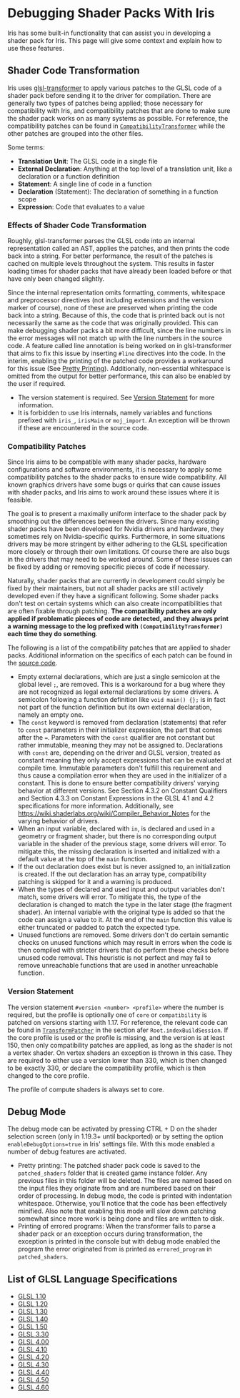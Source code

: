 # Debugging Shader Packs With Iris

Iris has some built-in functionality that can assist you in developing a shader pack for Iris. This page will give some context and explain how to use these features.

## Shader Code Transformation

Iris uses [glsl-transformer](https://github.com/IrisShaders/glsl-transformer) to apply various patches to the GLSL code of a shader pack before sending it to the driver for compilation. There are generally two types of patches being applied; those necessary for compatibility with Iris, and compatibility patches that are done to make sure the shader pack works on as many systems as possible. For reference, the compatibility patches can be found in [`CompatibilityTransformer`](/src/main/java/net/coderbot/iris/pipeline/transform/CompatibilityTransformer.java) while the other patches are grouped into the other files.

Some terms:

- **Translation Unit**: The GLSL code in a single file
- **External Declaration**: Anything at the top level of a translation unit, like a declaration or a function definition
- **Statement**: A single line of code in a function
- **Declaration** (Statement): The declaration of something in a function scope
- **Expression**: Code that evaluates to a value

### Effects of Shader Code Transformation

Roughly, glsl-transformer parses the GLSL code into an internal representation called an AST, applies the patches, and then prints the code back into a string. For better performance, the result of the patches is cached on multiple levels throughout the system. This results in faster loading times for shader packs that have already been loaded before or that have only been changed slightly.

Since the internal representation omits formatting, comments, whitespace and preprocessor directives (not including extensions and the version marker of course), none of these are preserved when printing the code back into a string. Because of this, the code that is printed back out is not necessarily the same as the code that was originally provided. This can make debugging shader packs a bit more difficult, since the line numbers in the error messages will not match up with the line numbers in the source code. A feature called line annotation is being worked on in glsl-transformer that aims to fix this issue by inserting `#line` directives into the code. In the interim, enabling the printing of the patched code provides a workaround for this issue (See [Pretty Printing](#pretty-printing)). Additionally, non-essential whitespace is omitted from the output for better performance, this can also be enabled by the user if required.

- The version statement is required. See [Version Statement](#version-statement) for more information.
- It is forbidden to use Iris internals, namely variables and functions prefixed with `iris_`, `irisMain` or `moj_import`. An exception will be thrown if these are encountered in the source code.

### Compatibility Patches

Since Iris aims to be compatible with many shader packs, hardware configurations and software environments, it is necessary to apply some compatibility patches to the shader packs to ensure wide compatibility. All known graphics drivers have some bugs or quirks that can cause issues with shader packs, and Iris aims to work around these issues where it is feasible.

The goal is to present a maximally uniform interface to the shader pack by smoothing out the differences between the drivers. Since many existing shader packs have been developed for Nvidia drivers and hardware, they sometimes rely on Nvidia-specific quirks. Furthermore, in some situations drivers may be more stringent by either adhering to the GLSL specification more closely or through their own limitations. Of course there are also bugs in the drivers that may need to be worked around. Some of these issues can be fixed by adding or removing specific pieces of code if necessary.

Naturally, shader packs that are currently in development could simply be fixed by their maintainers, but not all shader packs are still actively developed even if they have a significant following. Some shader packs don't test on certain systems which can also create incompatibilities that are often fixable through patching. **The compatibility patches are only applied if problematic pieces of code are detected, and they always print a warning message to the log prefixed with `(CompatibilityTransformer)` each time they do something**.

The following is a list of the compatibility patches that are applied to shader packs. Additional information on the specifics of each patch can be found in the [source code](/src/main/java/net/coderbot/iris/pipeline/transform/transformer/CompatibilityTransformer.java).

- Empty external declarations, which are just a single semicolon at the global level `;`, are removed. This is a workaround for a bug where they are not recognized as legal external declarations by some drivers. A semicolon following a function definition like `void main() {};` is in fact not part of the function definition but its own external declaration, namely an empty one.
- The `const` keyword is removed from declaration (statements) that refer to `const` parameters in their initializer expression, the part that comes after the `=`. Parameters with the `const` qualifier are not constant but rather immutable, meaning they may not be assigned to. Declarations with `const` are, depending on the driver and GLSL version, treated as constant meaning they only accept expressions that can be evaluated at compile time. Immutable parameters don't fulfill this requirement and thus cause a compilation error when they are used in the initializer of a constant. This is done to ensure better compatibility drivers' varying behavior at different versions. See Section 4.3.2 on Constant Qualifiers and Section 4.3.3 on Constant Expressions in the GLSL 4.1 and 4.2 specifications for more information. Additionally, see https://wiki.shaderlabs.org/wiki/Compiler_Behavior_Notes for the varying behavior of drivers.
- When an input variable, declared with `in`, is declared and used in a geometry or fragment shader, but there is no corresponding output variable in the shader of the previous stage, some drivers will error. To mitigate this, the missing declaration is inserted and initialized with a default value at the top of the `main` function. 
- If the out declaration does exist but is never assigned to, an initialization is created. If the out declaration has an array type, compatibility patching is skipped for it and a warning is produced.
- When the types of declared and used input and output variables don't match, some drivers will error. To mitigate this, the type of the declaration is changed to match the type in the later stage (the fragment shader). An internal variable with the original type is added so that the code can assign a value to it. At the end of the `main` function this value is either truncated or padded to patch the expected type.
- Unused functions are removed. Some drivers don't do certain semantic checks on unused functions which may result in errors when the code is then compiled with stricter drivers that do perform these checks before unused code removal. This heuristic is not perfect and may fail to remove unreachable functions that are used in another unreachable function.

### Version Statement

The version statement `#version <number> <profile>` where the number is required, but the profile is optionally one of `core` or `compatibility` is patched on versions starting with 1.17. For reference, the relevant code can be found in [`TransformPatcher`](/src/main/java/net/coderbot/iris/pipeline/transform/TransformPatcher.java) in the section afer `Root.indexBuildSession`. If the core profile is used or the profile is missing, and the version is at least 150, then only compatibility patches are applied, as long as the shader is not a vertex shader. On vertex shaders an exception is thrown in this case. They are required to either use a version lower than 330, which is then changed to be exactly 330, or declare the compatibility profile, which is then changed to the core profile.

The profile of compute shaders is always set to core.

## Debug Mode

The debug mode can be activated by pressing CTRL + D on the shader selection screen (only in 1.19.3+ until backported) or by setting the option `enableDebugOptions=true` in Iris' settings file. With this mode enabled a number of debug features are activated.

- Pretty printing: The patched shader pack code is saved to the `patched_shaders` folder that is created game instance folder. Any previous files in this folder will be deleted. The files are named based on the input files they originate from and are numbered based on their order of processing. In debug mode, the code is printed with indentation whitespace. Otherwise, you'll notice that the code has been effectively minified. Also note that enabling this mode will slow down patching somewhat since more work is being done and files are written to disk.
- Printing of errored programs: When the transformer fails to parse a shader pack or an exception occurs during transformation, the exception is printed in the console but with debug mode enabled the program the error originated from is printed as `errored_program` in `patched_shaders`.

## List of GLSL Language Specifications

- [GLSL 1.10](https://www.khronos.org/registry/OpenGL/specs/gl/GLSLangSpec.1.10.pdf)
- [GLSL 1.20](https://www.khronos.org/registry/OpenGL/specs/gl/GLSLangSpec.1.20.pdf)
- [GLSL 1.30](https://www.khronos.org/registry/OpenGL/specs/gl/GLSLangSpec.1.30.pdf)
- [GLSL 1.40](https://www.khronos.org/registry/OpenGL/specs/gl/GLSLangSpec.1.40.pdf)
- [GLSL 1.50](https://www.khronos.org/registry/OpenGL/specs/gl/GLSLangSpec.1.50.pdf)
- [GLSL 3.30](https://www.khronos.org/registry/OpenGL/specs/gl/GLSLangSpec.3.30.pdf)
- [GLSL 4.00](https://www.khronos.org/registry/OpenGL/specs/gl/GLSLangSpec.4.00.pdf)
- [GLSL 4.10](https://www.khronos.org/registry/OpenGL/specs/gl/GLSLangSpec.4.10.pdf)
- [GLSL 4.20](https://www.khronos.org/registry/OpenGL/specs/gl/GLSLangSpec.4.20.pdf)
- [GLSL 4.30](https://www.khronos.org/registry/OpenGL/specs/gl/GLSLangSpec.4.30.pdf)
- [GLSL 4.40](https://www.khronos.org/registry/OpenGL/specs/gl/GLSLangSpec.4.40.pdf)
- [GLSL 4.50](https://www.khronos.org/registry/OpenGL/specs/gl/GLSLangSpec.4.50.pdf)
- [GLSL 4.60](https://www.khronos.org/registry/OpenGL/specs/gl/GLSLangSpec.4.60.pdf)
